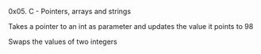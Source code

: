 0x05. C - Pointers, arrays and strings

Takes a pointer to an int as parameter and updates the value it points to 98

Swaps the values of two integers
